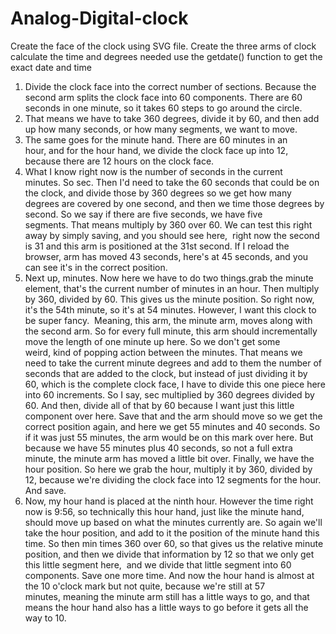 # Analog-Digital-clock

Create the face of the clock using SVG file.
Create the three arms of clock
calculate the time and degrees needed 
use the getdate() function to get the exact date and time

1. Divide the clock face into the correct number of sections. Because the second arm splits the clock face into 60 components.
   There are 60 seconds in one minute, so it takes 60 steps to go around the circle. 
2. That means we have to take 360 degrees, divide it by 60, and then add up how many seconds, or how many segments, we want to move. 
3. The same goes for the minute hand. There are 60 minutes in an hour, and for the hour hand, we divide the clock face up into 12, 
    because there are 12 hours on the clock face. 
4. What I know right now is the number of seconds in the current minutes. So sec. Then I'd need to take the 60 seconds that could be on the clock,
    and divide those by 360 degrees so we get how many degrees are covered by one second, and then we time those degrees by second. So we say if there 
    are five seconds, we have five segments. That means multiply by 360 over 60. We can test this right away by simply saving, and you should see here, 
    right now the second is 31 and this arm is positioned at the 31st second. If I reload the browser, arm has moved 43 seconds, here's at 45 seconds, 
    and you can see it's in the correct position.
5. Next up, minutes. Now here we have to do two things.grab the minute element, that's the current number of minutes in an hour. Then multiply by 360,
    divided by 60. This gives us the minute position. So right now, it's the 54th minute, so it's at 54 minutes. However, I want this clock to be super fancy. 
    Meaning, this arm, the minute arm, moves along with the second arm. So for every full minute, this arm should incrementally move the length of one minute 
   up here. So we don't get some weird, kind of popping action between the minutes. That means we need to take the current minute degrees and add to them the
   number of seconds that are added to the clock, but instead of just dividing it by 60, which is the complete clock face, I have to divide this one piece here
   into 60 increments. So I say, sec multiplied by 360 degrees divided by 60. And then, divide all of that by 60 because I want just this little component over 
   here. Save that and the arm should move so we get the correct position again, and here we get 55 minutes and 40 seconds. So if it was just 55 minutes, the arm 
   would be on this mark over here. But because we have 55 minutes plus 40 seconds, so not a full extra minute, the minute arm has moved a little bit over. Finally,
   we have the hour position. So here we grab the hour, multiply it by 360, divided by 12, because we're dividing the clock face into 12 segments for the hour. 
   And save. 
6. Now, my hour hand is placed at the ninth hour. However the time right now is 9:56, so technically this hour hand, just like the minute hand, 
   should move up based on what the minutes currently are. So again we'll take the hour position, and add to it the position of the minute hand this time. So then 
   min times 360 over 60, so that gives us the relative minute position, and then we divide that information by 12 so that we only get this little segment here, 
   and we divide that little segment into 60 components. Save one more time. And now the hour hand is almost at the 10 o'clock mark but not quite, because we're 
   still at 57 minutes, meaning the minute arm still has a little ways to go, and that means the hour hand also has a little ways to go before it gets all the way
   to 10.
